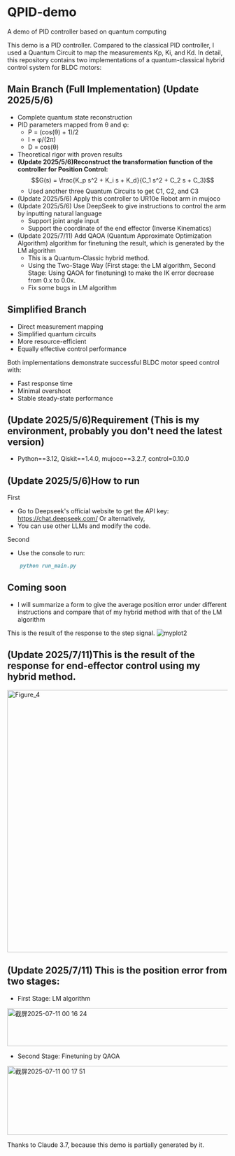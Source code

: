 # QPID-demo
A demo of PID controller based on quantum computing

This demo is a PID controller. Compared to the classical PID controller, I used a Quantum Circuit to map the measurements  Kp, Ki, and Kd. 
In detail, this repository contains two implementations of a quantum-classical hybrid control system for BLDC motors:

## Main Branch (Full Implementation) (Update 2025/5/6)
- Complete quantum state reconstruction
- PID parameters mapped from θ and φ:
  - P = (cos(θ) + 1)/2
  - I = φ/(2π)
  - D = cos(θ)
- Theoretical rigor with proven results
- **(Update 2025/5/6)Reconstruct the transformation function of the controller for Position Control:**\
  $$G(s) = \frac{K_p s^2 + K_i s + K_d}{C_1 s^2 + C_2 s + C_3}$$
  - Used another three Quantum Circuits to get C1, C2, and C3
- (Update 2025/5/6) Apply this controller to UR10e Robot arm in mujoco
- (Update 2025/5/6) Use DeepSeek to give instructions to control the arm by inputting natural language
  - Support joint angle input
  - Support the coordinate of the end effector (Inverse Kinematics)
- (Update 2025/7/11) Add QAOA (Quantum Approximate Optimization Algorithm) algorithm for finetuning the result, which is generated by the LM algorithm
  - This is a Quantum-Classic hybrid method.
  - Using the Two-Stage Way (First stage: the LM algorithm, Second Stage: Using QAOA for finetuning) to make the IK error decrease from 0.x to 0.0x.
  - Fix some bugs in LM algorithm

## Simplified Branch
- Direct measurement mapping
- Simplified quantum circuits
- More resource-efficient
- Equally effective control performance

Both implementations demonstrate successful BLDC motor speed control with:
- Fast response time
- Minimal overshoot
- Stable steady-state performance

## (Update 2025/5/6)Requirement (This is my environment, probably you don't need the latest version)
- Python==3.12, Qiskit==1.4.0, mujoco==3.2.7, control=0.10.0

## (Update 2025/5/6)How to run
First
- Go to Deepseek's official website to get the API key: https://chat.deepseek.com/
Or alternatively,
- You can use other LLMs and modify the code.

Second
- Use the console to run:
```markdown
    python run_main.py
```
## Coming soon
- I will summarize a form to give the average position error under different instructions and compare that of my hybrid method with that of the LM algorithm 

This is the result of the response to the step signal.
![myplot2](https://github.com/user-attachments/assets/dfab5586-88d6-44ef-8797-9f3c818dba90)

## (Update 2025/7/11)This is the result of the response for end-effector control using my hybrid method.
<img width="1200" height="600" alt="Figure_4" src="https://github.com/user-attachments/assets/e7daee72-805c-4512-9b5e-99ec5cbf23d0" />

## (Update 2025/7/11) This is the position error from two stages:
- First Stage: LM algorithm
<img width="577" height="87" alt="截屏2025-07-11 00 16 24" src="https://github.com/user-attachments/assets/e0737766-f42d-4465-bbe5-a336983882a6" />

- Second Stage: Finetuning by QAOA
<img width="577" height="158" alt="截屏2025-07-11 00 17 51" src="https://github.com/user-attachments/assets/681a598e-9a89-4195-b580-4226bc0504c1" />

Thanks to Claude 3.7, because this demo is partially generated by it.

